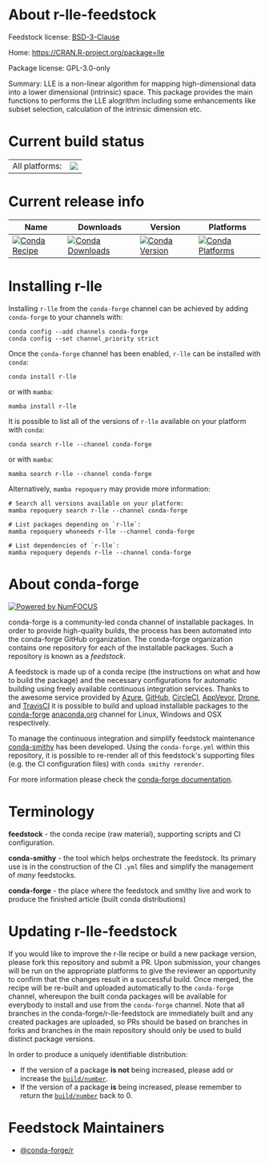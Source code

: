About r-lle-feedstock
=====================

Feedstock license: [BSD-3-Clause](https://github.com/conda-forge/r-lle-feedstock/blob/main/LICENSE.txt)

Home: https://CRAN.R-project.org/package=lle

Package license: GPL-3.0-only

Summary: LLE is a non-linear algorithm for mapping high-dimensional data into a lower dimensional (intrinsic) space. This package provides the main functions to performs the LLE alogrithm including some enhancements like subset selection, calculation of the intrinsic dimension etc.

Current build status
====================


<table><tr><td>All platforms:</td>
    <td>
      <a href="https://dev.azure.com/conda-forge/feedstock-builds/_build/latest?definitionId=4606&branchName=main">
        <img src="https://dev.azure.com/conda-forge/feedstock-builds/_apis/build/status/r-lle-feedstock?branchName=main">
      </a>
    </td>
  </tr>
</table>

Current release info
====================

| Name | Downloads | Version | Platforms |
| --- | --- | --- | --- |
| [![Conda Recipe](https://img.shields.io/badge/recipe-r--lle-green.svg)](https://anaconda.org/conda-forge/r-lle) | [![Conda Downloads](https://img.shields.io/conda/dn/conda-forge/r-lle.svg)](https://anaconda.org/conda-forge/r-lle) | [![Conda Version](https://img.shields.io/conda/vn/conda-forge/r-lle.svg)](https://anaconda.org/conda-forge/r-lle) | [![Conda Platforms](https://img.shields.io/conda/pn/conda-forge/r-lle.svg)](https://anaconda.org/conda-forge/r-lle) |

Installing r-lle
================

Installing `r-lle` from the `conda-forge` channel can be achieved by adding `conda-forge` to your channels with:

```
conda config --add channels conda-forge
conda config --set channel_priority strict
```

Once the `conda-forge` channel has been enabled, `r-lle` can be installed with `conda`:

```
conda install r-lle
```

or with `mamba`:

```
mamba install r-lle
```

It is possible to list all of the versions of `r-lle` available on your platform with `conda`:

```
conda search r-lle --channel conda-forge
```

or with `mamba`:

```
mamba search r-lle --channel conda-forge
```

Alternatively, `mamba repoquery` may provide more information:

```
# Search all versions available on your platform:
mamba repoquery search r-lle --channel conda-forge

# List packages depending on `r-lle`:
mamba repoquery whoneeds r-lle --channel conda-forge

# List dependencies of `r-lle`:
mamba repoquery depends r-lle --channel conda-forge
```


About conda-forge
=================

[![Powered by
NumFOCUS](https://img.shields.io/badge/powered%20by-NumFOCUS-orange.svg?style=flat&colorA=E1523D&colorB=007D8A)](https://numfocus.org)

conda-forge is a community-led conda channel of installable packages.
In order to provide high-quality builds, the process has been automated into the
conda-forge GitHub organization. The conda-forge organization contains one repository
for each of the installable packages. Such a repository is known as a *feedstock*.

A feedstock is made up of a conda recipe (the instructions on what and how to build
the package) and the necessary configurations for automatic building using freely
available continuous integration services. Thanks to the awesome service provided by
[Azure](https://azure.microsoft.com/en-us/services/devops/), [GitHub](https://github.com/),
[CircleCI](https://circleci.com/), [AppVeyor](https://www.appveyor.com/),
[Drone](https://cloud.drone.io/welcome), and [TravisCI](https://travis-ci.com/)
it is possible to build and upload installable packages to the
[conda-forge](https://anaconda.org/conda-forge) [anaconda.org](https://anaconda.org/)
channel for Linux, Windows and OSX respectively.

To manage the continuous integration and simplify feedstock maintenance
[conda-smithy](https://github.com/conda-forge/conda-smithy) has been developed.
Using the ``conda-forge.yml`` within this repository, it is possible to re-render all of
this feedstock's supporting files (e.g. the CI configuration files) with ``conda smithy rerender``.

For more information please check the [conda-forge documentation](https://conda-forge.org/docs/).

Terminology
===========

**feedstock** - the conda recipe (raw material), supporting scripts and CI configuration.

**conda-smithy** - the tool which helps orchestrate the feedstock.
                   Its primary use is in the construction of the CI ``.yml`` files
                   and simplify the management of *many* feedstocks.

**conda-forge** - the place where the feedstock and smithy live and work to
                  produce the finished article (built conda distributions)


Updating r-lle-feedstock
========================

If you would like to improve the r-lle recipe or build a new
package version, please fork this repository and submit a PR. Upon submission,
your changes will be run on the appropriate platforms to give the reviewer an
opportunity to confirm that the changes result in a successful build. Once
merged, the recipe will be re-built and uploaded automatically to the
`conda-forge` channel, whereupon the built conda packages will be available for
everybody to install and use from the `conda-forge` channel.
Note that all branches in the conda-forge/r-lle-feedstock are
immediately built and any created packages are uploaded, so PRs should be based
on branches in forks and branches in the main repository should only be used to
build distinct package versions.

In order to produce a uniquely identifiable distribution:
 * If the version of a package **is not** being increased, please add or increase
   the [``build/number``](https://docs.conda.io/projects/conda-build/en/latest/resources/define-metadata.html#build-number-and-string).
 * If the version of a package **is** being increased, please remember to return
   the [``build/number``](https://docs.conda.io/projects/conda-build/en/latest/resources/define-metadata.html#build-number-and-string)
   back to 0.

Feedstock Maintainers
=====================

* [@conda-forge/r](https://github.com/orgs/conda-forge/teams/r/)

